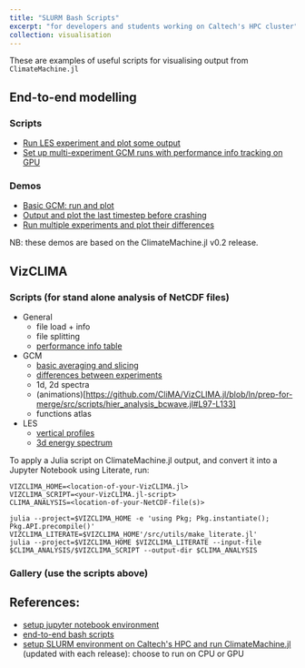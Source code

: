 ```yaml
---
title: "SLURM Bash Scripts"
excerpt: "for developers and students working on Caltech's HPC cluster"
collection: visualisation
---
```



These are examples of useful scripts for visualising output from `ClimateMachine.jl`

## End-to-end modelling
### Scripts

- [Run LES experiment and plot some output](https://github.com/CliMA/ClimateMachine.jl/wiki/Bash-Run-Scripts)
- [Set up multi-experiment GCM runs with performance info tracking on GPU](https://github.com/CliMA/ClimateMachine.jl/wiki/Bash-Run-Scripts#step-by-step)

### Demos

- [Basic GCM: run and plot](https://lenkanovak.github.io/_pages/visualisation/demo_basic_gcm/)
- [Output and plot the last timestep before crashing](https://lenkanovak.github.io/_pages/visualisation/demo_debug_gcm/)
- [Run multiple experiments and plot their differences](https://lenkanovak.github.io/_pages/visualisation/demo_basic_multi_gcm/)

NB: these demos are based on the ClimateMachine.jl v0.2 release.

## VizCLIMA
### Scripts (for stand alone analysis of NetCDF files)
- General
    - file load + info
    - file splitting
    - [performance info table](https://github.com/CliMA/VizCLIMA.jl/blob/ln/prep-for-merge/src/scripts/bmark_sweep_targetted_vars_raw.jl#L184-L209)
- GCM
    - [basic averaging and slicing](https://github.com/CliMA/VizCLIMA.jl/blob/ln/prep-for-merge/src/scripts/general-gcm-notebook-setup.jl)
    - [differences between experiments](https://github.com/CliMA/VizCLIMA.jl/blob/ln/prep-for-merge/src/scripts/general-gcm-notebook-setup-multi.jl)
    - 1d, 2d spectra
    - (animations)[https://github.com/CliMA/VizCLIMA.jl/blob/ln/prep-for-merge/src/scripts/hier_analysis_bcwave.jl#L97-L133]
    - functions atlas
- LES
    - [vertical profiles](https://github.com/CliMA/VizCLIMA.jl/blob/ln/prep-for-merge/src/scripts/default_moist_les.jl)
    - [3d energy spectrum](https://github.com/CliMA/VizCLIMA.jl/blob/ln/prep-for-merge/src/scripts/taylorgreen_spectrum.jl)

To apply a Julia script on ClimateMachine.jl output, and convert it into a Jupyter Notebook using Literate, run:

```
VIZCLIMA_HOME=<location-of-your-VizCLIMA.jl>
VIZCLIMA_SCRIPT=<your-VizCLIMA.jl-script>
CLIMA_ANALYSIS=<location-of-your-NetCDF-file(s)>

julia --project=$VIZCLIMA_HOME -e 'using Pkg; Pkg.instantiate(); Pkg.API.precompile()'
VIZCLIMA_LITERATE=$VIZCLIMA_HOME'/src/utils/make_literate.jl'
julia --project=$VIZCLIMA_HOME $VIZCLIMA_LITERATE --input-file $CLIMA_ANALYSIS/$VIZCLIMA_SCRIPT --output-dir $CLIMA_ANALYSIS
```

### Gallery (use the scripts above)

## References:

- [setup jupyter notebook environment](https://github.com/CliMA/ClimateMachine.jl/wiki/Visualization)
- [end-to-end bash scripts](https://github.com/CliMA/ClimateMachine.jl/wiki/Bash-Run-Scripts)
- [setup SLURM environment on Caltech's HPC and run ClimateMachine.jl](https://github.com/CliMA/ClimateMachine.jl/wiki/Caltech-Central-Cluster) (updated with each release): choose to run on CPU or GPU
